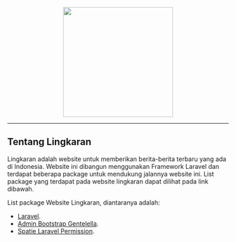 <p align="center"><img src="https://lh3.googleusercontent.com/oRTgfoibDcCNK4LCVpZp9rlyMyvyAJ92j1b5qoVcOKJ41QeVepZbuWiVHslaWBgfy-vlcUtpDeFH5MYsLwy6fC-DyRx3fBoj6qX8eJGEMiqCUPAbbBbaVJQW0iEYTSgT0xEIYDVE-II7MT_KK3r4fjRrO4wy9P-nv1J0JOLFzM5vFzPTpvgXOyNyV0Vh8WEZODYSGgE-xY6_LSwemTFiKlMG1bKy5iASchKIOMYYtkizdG0VkyHZ24LMHv6KowTtBUeK2gPS5ODMq9pi87vYMGStdMnbN9_3VATQxHlepIvVAhP4807yeFD5Hxy5fbvF3hQwixR2wBot9JH1vItJupl_ZBMNmx5thPVr5tzY667k4teXtfsfXkyetfsZx26PTQPh4wygv0GjpDKJoursbg-TV2O-PAPvCIgGE_fkENzE50I9zFCtKuaAsHREOpMzg01Yk5-8lJuKWJ09Oyo-VR8TQ7_D8R-6evJAme2plnMUVuipzxVRS0i0brermqia22j21JenEl_7QsERDTbGi4sUneyYhmS-WvGz8IdIuaIgjhvMWuctoTC6NBM34heGQFLqoZmerE30vV7h8CENhHGlh7wCK7nNdCfCR6ew_RCSZid-3IEzWxdcPsOSQ2cPqGFsglabT6Jhu7C6_HHI2Moev7KW7SBziVFrB0tyXmCsE68mxbgzojlE9Zzn=w350-h100" width="250"></p>

<p align="center">
<hr/>
</p>

## Tentang Lingkaran

Lingkaran adalah website untuk memberikan berita-berita terbaru yang ada di Indonesia. Website ini dibangun menggunakan Framework Laravel dan terdapat beberapa package untuk mendukung jalannya website ini. List package yang terdapat pada website lingkaran dapat dilihat pada link dibawah.

List package Website Lingkaran, diantaranya adalah:

- [Laravel](https://laravel.com/).
- [Admin Bootstrap Gentelella](https://github.com/ColorlibHQ/gentelella).
- [Spatie Laravel Permission](https://github.com/spatie/laravel-permission).